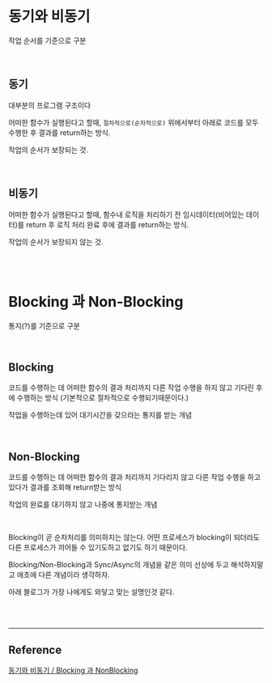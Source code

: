 # 동기와 비동기

작업 순서를 기준으로 구분

<br>

## 동기

대부분의 프로그램 구조이다

어떠한 함수가 실행된다고 할때, `절차적으로(순차적으로)` 위에서부터 아래로 코드를 모두 수행한 후 결과를 return하는 방식.

작업의 순서가 보장되는 것.

<br>

## 비동기

어떠한 함수가 실행된다고 할때, 함수내 로직을 처리하기 전 임시데이터(비어있는 데이터)를 return 후 로직 처리 완료 후에 결과를 return하는 방식.

작업의 순서가 보장되지 않는 것.

<br><br>

# Blocking 과 Non-Blocking

통지(?)를 기준으로 구분

<br>

## Blocking

코드를 수행하는 데 어떠한 함수의 결과 처리까지 다른 작업 수행을 하지 않고 기다린 후에 수행하는 방식 (기본적으로 절차적으로 수행되기때문이다.)

작업을 수행하는데 있어 대기시간을 갖으라는 통지를 받는 개념

<br>

## Non-Blocking

코드를 수행하는 데 어떠한 함수의 결과 처리까지 기다리지 않고 다른 작업 수행을 하고있다가 결과를 조회해 return받는 방식

작업의 완료를 대기하지 않고 나중에 통지받는 개념

<br>

Blocking이 곧 순차처리를 의미하지는 않는다. 어떤 프로세스가 blocking이 되더라도 다른 프로세스가 끼어들 수 있기도하고 없기도 하기 때문이다.

Blocking/Non-Blocking과 Sync/Async의 개념을 같은 의미 선상에 두고 해석하지말고 애초에 다른 개념이라 생각하자.

아래 블로그가 가장 나에게도 와닿고 맞는 설명인것 같다.

<br><br>

---

## Reference

[동기와 비동기 / Blocking 과 NonBlocking](https://jins-dev.tistory.com/entry/%EB%8F%99%EA%B8%B0Synchronous-%EC%9E%91%EC%97%85%EA%B3%BC-%EB%B9%84%EB%8F%99%EA%B8%B0Asynchronous-%EC%9E%91%EC%97%85-%EA%B7%B8%EB%A6%AC%EA%B3%A0-%EB%B8%94%EB%9D%BDBlocking-%EA%B3%BC-%EB%84%8C%EB%B8%94%EB%9D%BDNonBlocking-%EC%9D%98-%EA%B0%9C%EB%85%90)
